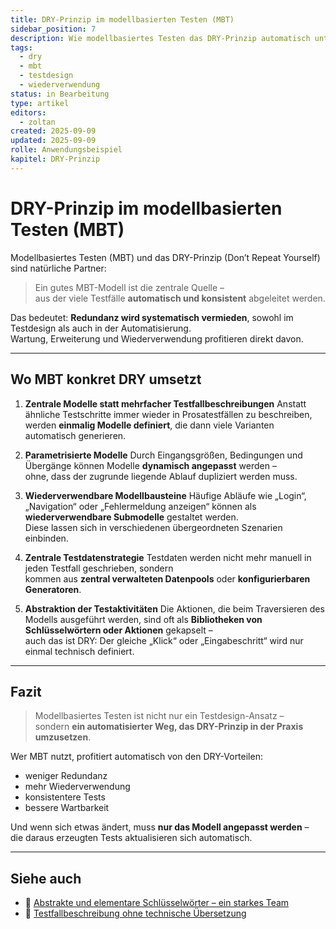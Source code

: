```yaml
---
title: DRY-Prinzip im modellbasierten Testen (MBT)
sidebar_position: 7
description: Wie modellbasiertes Testen das DRY-Prinzip automatisch unterstützt – und was das für Design und Wartbarkeit bedeutet.
tags:
  - dry
  - mbt
  - testdesign
  - wiederverwendung
status: in Bearbeitung
type: artikel
editors:
  - zoltan
created: 2025-09-09
updated: 2025-09-09
rolle: Anwendungsbeispiel
kapitel: DRY-Prinzip
---
```


# DRY-Prinzip im modellbasierten Testen (MBT)

Modellbasiertes Testen (MBT) und das DRY-Prinzip (Don’t Repeat Yourself) sind natürliche Partner:

> Ein gutes MBT-Modell ist die zentrale Quelle –  
> aus der viele Testfälle **automatisch und konsistent** abgeleitet werden.

Das bedeutet: **Redundanz wird systematisch vermieden**, sowohl im Testdesign als auch in der Automatisierung.  
Wartung, Erweiterung und Wiederverwendung profitieren direkt davon.

---

## Wo MBT konkret DRY umsetzt

1. **Zentrale Modelle statt mehrfacher Testfallbeschreibungen**
Anstatt ähnliche Testschritte immer wieder in Prosatestfällen zu beschreiben,  
werden **einmalig Modelle definiert**, die dann viele Varianten automatisch generieren.

2. **Parametrisierte Modelle**
Durch Eingangsgrößen, Bedingungen und Übergänge können Modelle **dynamisch angepasst** werden –  
ohne, dass der zugrunde liegende Ablauf dupliziert werden muss.

3. **Wiederverwendbare Modellbausteine**
Häufige Abläufe wie „Login“, „Navigation“ oder „Fehlermeldung anzeigen“ können als **wiederverwendbare Submodelle** gestaltet werden.  
Diese lassen sich in verschiedenen übergeordneten Szenarien einbinden.

4. **Zentrale Testdatenstrategie**
Testdaten werden nicht mehr manuell in jeden Testfall geschrieben, sondern  
kommen aus **zentral verwalteten Datenpools** oder **konfigurierbaren Generatoren**.

5. **Abstraktion der Testaktivitäten**
Die Aktionen, die beim Traversieren des Modells ausgeführt werden, sind oft als **Bibliotheken von Schlüsselwörtern oder Aktionen** gekapselt –  
auch das ist DRY: Der gleiche „Klick“ oder „Eingabeschritt“ wird nur einmal technisch definiert.

---

## Fazit

> Modellbasiertes Testen ist nicht nur ein Testdesign-Ansatz –  
> sondern **ein automatisierter Weg, das DRY-Prinzip in der Praxis umzusetzen**.

Wer MBT nutzt, profitiert automatisch von den DRY-Vorteilen:

- weniger Redundanz
- mehr Wiederverwendung
- konsistentere Tests
- bessere Wartbarkeit

Und wenn sich etwas ändert, muss **nur das Modell angepasst werden** –  
die daraus erzeugten Tests aktualisieren sich automatisch.

---

## Siehe auch

- 📎 [Abstrakte und elementare Schlüsselwörter – ein starkes Team](../elementare-schluesselwoerter/README.md)
- 📎 [Testfallbeschreibung ohne technische Übersetzung](../keine-uebersetzung-noetig/README.md)
